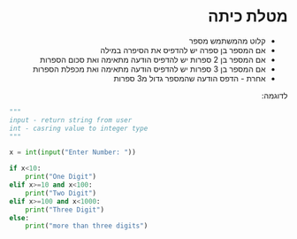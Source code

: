 <div dir="rtl">

# מטלת כיתה
* קלוט מהמשתמש מספר
* אם המספר בן ספרה יש להדפיס את הסיפרה במילה
* אם המספר בן 2 ספרות יש להדפיס הודעה מתאימה ואת סכום הספרות
* אם המספר בן 3 ספרות יש להדפיס הודעה מתאימה ואת מכפלת הספרות
* אחרת - הדפס הודעה שהמספר גדול מ3 ספרות


לדוגמה:
</div>

```python
"""
input - return string from user
int - casring value to integer type
"""

x = int(input("Enter Number: "))

if x<10:
    print("One Digit")
elif x>=10 and x<100:
    print("Two Digit")
elif x>=100 and x<1000:
    print("Three Digit")
else:
    print("more than three digits")
```
